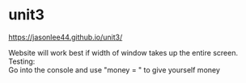# unit3
https://jasonlee44.github.io/unit3/

Website will work best if width of window takes up the entire screen. <br>
Testing: <br>
    Go into the console and use "money = " to give yourself money
